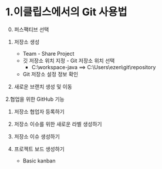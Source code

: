 1.이클립스에서의 Git 사용법
============================
   0. 퍼스팩티브 선택

   1. 저장소 생성
       - Team - Share Project
       - 깃 저장소 위치 지정 - Git 저장소 위치 선택
          - C:\workspace-java ==> C:\Users\ezen\git\repository
       - Git 저장소 설정 정보 확인   

   2. 새로운 브랜치 생성 및 이동

2.협업을 위한 GitHub 기능
   1. 저장소 협업자 등록하기
   
   2. 저장소 이슈를 위한 새로운 라벨 생성하기
   
   3. 저장소 이슈 생성하기

   4. 프로젝트 보드 생성하기
      - Basic kanban 
      


